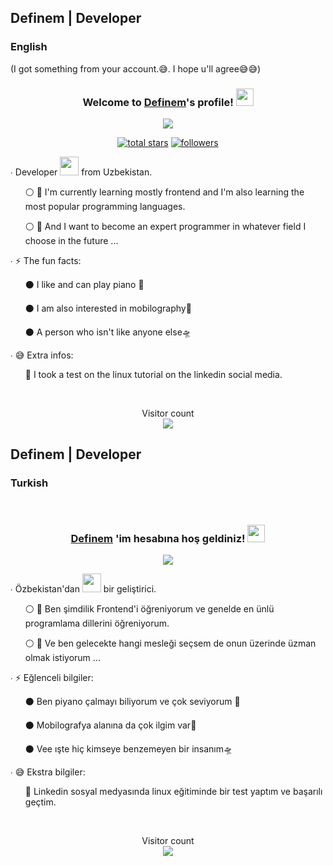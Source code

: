 ## Definem | Developer 

<h3>English</h3>

(I got something from your account.😅. I hope u'll agree😅😅)
</br>
<h3 align="center">
  Welcome to <b><a href="https://definem.vercel.app/">Definem</a></b>'s profile!
  <img src="https://media.giphy.com/media/hvRJCLFzcasrR4ia7z/giphy.gif" width="28">
</h3>

<!-- Typing SVG by DenverCoder1 - https://github.com/DenverCoder1/readme-typing-svg -->
<p align="center">
  <a href="https://github.com/DenverCoder1/readme-typing-svg">
    <img src="https://readme-typing-svg.herokuapp.com/?lines=I'm%20a%20Good%20developer;Seeking-knowledge;The%20most%20popular;%20Programming%20languages&center=true&width=440&height=45&color=f75c7e&vCenter=true&size=22"></a>
</p>
  
<p align="center">
  <a href="https://github.com/definem?tab=repositories&sort=stargazers">
    <img alt="total stars" title="Total stars on GitHub" src="https://custom-icon-badges.herokuapp.com/badge/dynamic/json?logo=star&color=pink&labelColor=deeppink&border-radius:30px&label=Stars&style=for-the-badge&query=%24.stars&url=https://api.github-star-counter.workers.dev/user/definem"/></a>
  <a href="https://github.com/definem?tab=followers">
    <img alt="followers" title="Follow me on Github" src="https://custom-icon-badges.herokuapp.com/github/followers/definem?color=aqua&labelColor=deepskyblue&style=for-the-badge&logo=person-add&label=Followers&logoColor=white"/></a>
</p>
  
  
<p align="center">
 
  <p>∙ Developer <img src="https://media.giphy.com/media/WUlplcMpOCEmTGBtBW/giphy.gif" width="30"> from Uzbekistan.</p>
  <ul>
      ⚪ 🍁 I'm currently learning mostly frontend and I'm also learning the most popular programming languages.
  </ul>
  <ul>
      ⚪ 🏅 And I want to become an expert programmer in whatever field I choose in the future ...
  </ul>
      <p>∙ ⚡️ The fun facts: </p>
  <ul>
      ⚫ I like and can play piano 🎹
  </ul>
  <ul>
      ⚫ I am also interested in mobilography🎥
  </ul>
  <ul>
      ⚫ A person who isn't like anyone else🛸
  </ul>
       <p>∙ 😅 Extra infos: </p>
  <ul>
      🎊 I took a test on the linux tutorial on the linkedin social media.
  </ul>

</p>

</br>

<p align="center"> 
  Visitor count<br>
  <img src="https://profile-counter.glitch.me/definem/count.svg"/>
</p>

## Definem | Developer 

<h3>Turkish</h3>

</br>
<h3 align="center">
  <a href="https://definem.vercel.app/">Definem</a> <b>'im hesabına</b> hoş geldiniz!
  <img src="https://media.giphy.com/media/hvRJCLFzcasrR4ia7z/giphy.gif" width="28">
</h3>

<!-- Typing SVG by DenverCoder1 - https://github.com/DenverCoder1/readme-typing-svg -->
<p align="center">
  <a href="https://github.com/DenverCoder1/readme-typing-svg">
    <img src="https://readme-typing-svg.herokuapp.com/?lines=İyi%20bir%20geliştiriciyim;En%20ünlü%20ve%20popüler;%20Programlama%20dillerinin;%20öğrencisiyim&center=true&width=440&height=45&color=f75c7e&vCenter=true&size=22"></a>
</p>
  
<!-- <p align="center">
  <a href="https://github.com/definem?tab=repositories&sort=stargazers">
    <img alt="total stars" title="Total stars on GitHub" src="https://custom-icon-badges.herokuapp.com/badge/dynamic/json?logo=star&color=pink&labelColor=deeppink&border-radius:10px&label=Stars&style=for-the-badge&query=%24.stars&url=https://api.github-star-counter.workers.dev/user/definem"/></a>
  <a href="https://github.com/definem?tab=followers">
    <img alt="followers" title="Follow me on Github" src="https://custom-icon-badges.herokuapp.com/github/followers/definem?color=aqua&labelColor=deepskyblue&style=for-the-badge&logo=person-add&label=Followers&logoColor=white"/></a>
</p> -->
  
  
<p align="center">
 
  <p>∙ Özbekistan'dan <img src="https://media.giphy.com/media/WUlplcMpOCEmTGBtBW/giphy.gif" width="30"> bir geliştirici.</p>
  <ul>
      ⚪ 🍁 Ben şimdilik Frontend'i öğreniyorum ve genelde en ünlü programlama dillerini öğreniyorum.
  </ul>
  <ul>
      ⚪ 🏅 Ve ben gelecekte hangi mesleği seçsem de onun üzerinde üzman olmak istiyorum ...
  </ul>
      <p>∙ ⚡️ Eğlenceli bilgiler: </p>
  <ul>
      ⚫ Ben piyano çalmayı biliyorum ve çok seviyorum 🎹
  </ul>
  <ul>
      ⚫ Mobilografya alanına da çok ilgim var🎥
  </ul>
  <ul>
      ⚫ Vee ışte hiç kimseye benzemeyen bir insanım🛸
  </ul>
       <p>∙ 😅 Ekstra bilgiler: </p>
  <ul>
      🎊 Linkedin sosyal medyasında linux eğitiminde bir test yaptım ve başarılı geçtim.
  </ul>

</p>

</br>

<p align="center"> 
  Visitor count<br>
  <img src="https://profile-counter.glitch.me/definem/count.svg"/>
</p>
